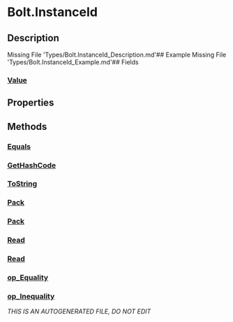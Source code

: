 # Bolt.InstanceId
## Description
Missing File 'Types/Bolt.InstanceId_Description.md'## Example
Missing File 'Types/Bolt.InstanceId_Example.md'## Fields
### [Value](Bolt.InstanceId/F/Value.md)
## Properties
## Methods
### [Equals](Bolt.InstanceId/M/Equals.md)
### [GetHashCode](Bolt.InstanceId/M/GetHashCode.md)
### [ToString](Bolt.InstanceId/M/ToString.md)
### [Pack](Bolt.InstanceId/M/Pack.md)
### [Pack](Bolt.InstanceId/M/Pack.md)
### [Read](Bolt.InstanceId/M/Read.md)
### [Read](Bolt.InstanceId/M/Read.md)
### [op_Equality](Bolt.InstanceId/M/op_Equality.md)
### [op_Inequality](Bolt.InstanceId/M/op_Inequality.md)

*THIS IS AN AUTOGENERATED FILE, DO NOT EDIT*
